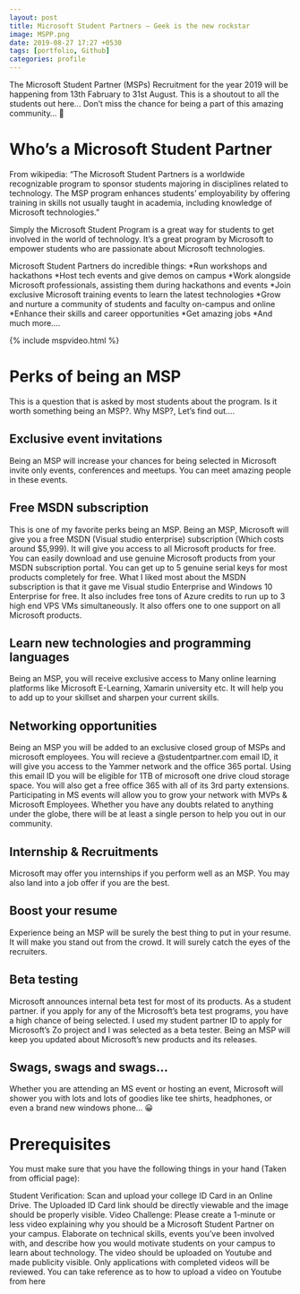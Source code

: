 ```yaml
---
layout: post
title: Microsoft Student Partners – Geek is the new rockstar
image: MSPP.png
date: 2019-08-27 17:27 +0530
tags: [portfolio, Github]
categories: profile
---
```


The Microsoft Student Partner (MSPs) Recruitment for the year 2019 will be happening from 13th Fabruary to 31st  August. This is a shoutout to all the students out here… Don’t miss the chance for being a part of this amazing community… 🙂

# Who’s a Microsoft Student Partner

From wikipedia:
“The Microsoft Student Partners is a worldwide recognizable program to sponsor students majoring in disciplines related to technology. The MSP program enhances students’ employability by offering training in skills not usually taught in academia, including knowledge of Microsoft technologies.”

Simply  the Microsoft Student Program is a great way for students to get involved in the world of technology. It’s a great program by Microsoft to empower students who are passionate about Microsoft technologies.

Microsoft Student Partners do incredible things:
  *Run workshops and hackathons
  *Host tech events and give demos on campus
  *Work alongside Microsoft professionals, assisting them during hackathons and events
  *Join exclusive Microsoft training events to learn the latest technologies
  *Grow and nurture a community of students and faculty on-campus and online
  *Enhance their skills and career opportunities
  *Get amazing jobs
  *And much more….
  
  {% include mspvideo.html %}
  
  # Perks of being an MSP
  
  This is a question that is asked by most students about the program. Is it worth something being an MSP?. Why MSP?, Let’s find out….
  
  ## Exclusive event invitations
  
  Being an MSP will increase your chances for being selected in Microsoft invite only events, conferences and meetups. You can meet amazing people in these events.
  
  ## Free MSDN subscription
  This is one of my favorite perks being an MSP. Being an MSP, Microsoft will give you a free MSDN (Visual studio enterprise) subscription
  (Which costs around $5,999). It will give you access to all Microsoft products for free. You can easily download and use genuine Microsoft
  products from your MSDN subscription portal. You can get up to 5 genuine serial keys for most products completely for free. 
  What I liked most about the MSDN subscription is that it gave me Visual studio Enterprise and Windows 10 Enterprise for free. 
  It also includes free tons of Azure credits to run up to 3 high end VPS VMs simultaneously. 
  It also offers one to one support on all Microsoft products.
  
  ## Learn new technologies and programming languages
  
  Being an MSP, you will receive exclusive access to Many online learning platforms like Microsoft E-Learning, Xamarin university etc. It will help you to add up to your skillset and sharpen your current skills.
  
  ## Networking opportunities
  Being an MSP you will be added to an exclusive closed group of MSPs and microsoft employees. You will recieve a @studentpartner.com email ID, it will give you access to the Yammer network and the office 365 portal. Using this email ID you will be eligible for 1TB of microsoft one drive cloud storage space. You will also get a free office 365 with all of its 3rd party extensions. Participating in MS events will allow you to grow your network with MVPs & Microsoft Employees. Whether you have any doubts related to anything under the globe, there will be at least a single person to help you out in our community.
  
  ## Internship & Recruitments
  
  Microsoft may offer you internships if you perform well as an MSP.  You may also land into a job offer if you are the best.
  
  ## Boost your resume
  
  Experience being an MSP will be surely the best thing to put in your resume. It will make you stand out from the crowd. It will surely catch the eyes of the recruiters.
  
  ## Beta testing
  
  Microsoft announces internal beta test for most of its products. As a student partner. if you apply for any of the Microsoft’s beta test programs, you have a high chance of being selected. I used my student partner ID to apply for Microsoft’s Zo project and I was selected as a beta tester. Being an MSP will keep you updated about Microsoft’s new products and its releases.
  
  ## Swags, swags and swags…
  
  Whether you are attending an MS event or hosting an event, Microsoft will shower you with lots and lots of goodies like tee shirts, headphones, or even a brand new windows phone… 😀
  
  # Prerequisites
You must make sure that you have the following things in your hand (Taken from official page):

 Student Verification: Scan and upload your college ID Card in an Online Drive. The Uploaded ID Card link should be directly viewable and the image should be properly visible.
Video Challenge: Please create a 1-minute or less video explaining why you should be a Microsoft Student Partner on your campus. Elaborate on technical skills, events you’ve been involved with, and describe how you would motivate students on your campus to learn about technology. The video should be uploaded on Youtube and made publicity visible. Only applications with completed videos will be reviewed. You can take reference as to how to upload a video on Youtube from here
  
